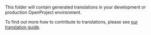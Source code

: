 This folder will contain generated translations in your development or production OpenProject environment.

To find out more how to contribute to translations,
please see [our translation guide](^https://docs.openproject.org/development/#translations).